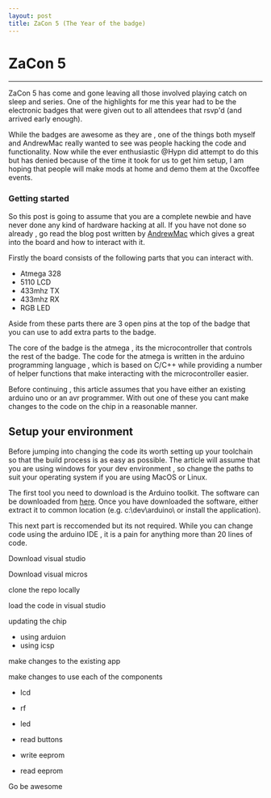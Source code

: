 ```yaml
---
layout: post
title: ZaCon 5 (The Year of the badge)
---
```


# ZaCon 5 
* * * 

ZaCon 5 has come and gone leaving all those involved playing catch on sleep and series.
One of the highlights for me this year had to be the electronic badges that were given
out to all attendees that rsvp'd (and arrived early enough).

While the badges are awesome as they are , one of the things both myself and AndrewMac
really wanted to see was people hacking the code and functionality. Now while the ever
enthusiastic @Hypn did attempt to do this but has denied because of the time it took
for us to get him setup, I am hoping that people will make mods at home and demo them 
at the 0xcoffee events.


### Getting started

So this post is going to assume that you are a complete newbie and have never done
any kind of hardware hacking at all. If you have not done so already , go read the
blog post written by [AndrewMac](http://andrewmohawk.com/2013/11/06/zacon-v-badge-sneak-peak/)
which gives a great into the board and how to interact with it.

Firstly the board consists of the following parts that you can interact with.

- Atmega 328
- 5110 LCD
- 433mhz TX
- 433mhz RX
- RGB LED

Aside from these parts there are 3 open pins at the top of the badge that you 
can use to add extra parts to the badge.

The core of the badge is the atmega , its the microcontroller that controls the rest 
of the badge. The code for the atmega is written in the arduino programming language , 
which is based on C/C++ while providing
a number of helper functions that make interacting with the microcontroller easier.

Before continuing , this article assumes that you have either an existing arduino
uno or an avr programmer. With out one of these you cant make changes to the code
on the chip in a reasonable manner.

## Setup your environment 

Before jumping into changing the code its worth setting up your toolchain so that
the build process is as easy as possible. The article will assume that you are using
windows for your dev environment , so change the paths to suit your operating system
if you are using MacOS or Linux.

The first tool you need to download is the Arduino toolkit. The 
software can be downloaded from [here](http://arduino.cc/en/Main/Software). Once
you have downloaded the software, either extract it to common location (e.g. c:\dev\arduino\ or install
the application).

This next part is reccomended but its not required. While you can change code using the
arduino IDE , it is a pain for anything more than 20 lines of code.

Download visual studio

Download visual micros

clone the repo locally

load the code in visual studio

updating the chip

- using arduion 
- using icsp 

make changes to the existing app

make changes to use each of the components

- lcd

- rf

- led 

- read buttons

- write eeprom

- read eeprom

Go be awesome
